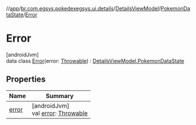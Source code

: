 //[app](../../../../../index.md)/[br.com.egsys.pokedexegsys.ui.details](../../../index.md)/[DetailsViewModel](../../index.md)/[PokemonDataState](../index.md)/[Error](index.md)

# Error

[androidJvm]\
data class [Error](index.md)(error: [Throwable](https://kotlinlang.org/api/latest/jvm/stdlib/kotlin/-throwable/index.html)) : [DetailsViewModel.PokemonDataState](../index.md)

## Properties

| Name | Summary |
|---|---|
| [error](error.md) | [androidJvm]<br>val [error](error.md): [Throwable](https://kotlinlang.org/api/latest/jvm/stdlib/kotlin/-throwable/index.html) |
